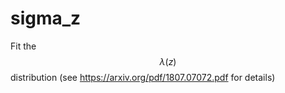 # sigma_z
Fit the $$\lambda(z)$$ distribution (see https://arxiv.org/pdf/1807.07072.pdf for details) 
